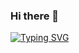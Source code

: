 ### Hi there 👋
[![Typing SVG](https://readme-typing-svg.herokuapp.com?color=%237755C3&size=45&width=2000&height=250&lines=I'm+in+the+process+of+discovering+something...;...at+least+working+on+it)](https://git.io/typing-svg)

<!--
**MarianaGuez/MarianaGuez** is a ✨ _special_ ✨ repository because its `README.md` (this file) appears on your GitHub profile.

Here are some ideas to get you started:

- 🔭 I’m currently working on ...
- 🌱 I’m currently learning ...
- 👯 I’m looking to collaborate on ...
- 🤔 I’m looking for help with ...
- 💬 Ask me about ...
- 📫 How to reach me: ...
- 😄 Pronouns: ...
- ⚡ Fun fact: ...
-->
